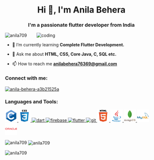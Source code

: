 <h1 align="center">Hi 👋, I'm Anila Behera</h1>
<h3 align="center">I'm a passionate flutter developer from India</h3>
<img align="right" width=400 alt="coding" src="https://www.google.com/url?sa=i&url=https%3A%2F%2Fgithub.com%2Fnetstermonir%2Fnetstermonir&psig=AOvVaw1rrN2jOKIklW6aSiCdsbq-&ust=1695107858772000&source=images&cd=vfe&ved=0CBAQjRxqFwoTCNDdt4fPs4EDFQAAAAAdAAAAABAu">

<p align="left"> <img src="https://komarev.com/ghpvc/?username=anila709&label=Profile%20views&color=0e75b6&style=flat" alt="anila709" /> </p>

- 🌱 I’m currently learning **Complete Flutter Development.**

- 💬 Ask me about **HTML, CSS, Core Java, C, SQL etc.**

- 📫 How to reach me **anilabehera76369@gmail.com**

<h3 align="left">Connect with me:</h3>
<p align="left">
<a href="https://linkedin.com/in/anila-behera-a3b21525a" target="blank"><img align="center" src="https://raw.githubusercontent.com/rahuldkjain/github-profile-readme-generator/master/src/images/icons/Social/linked-in-alt.svg" alt="anila-behera-a3b21525a" height="30" width="40" /></a>
</p>

<h3 align="left">Languages and Tools:</h3>
<p align="left"> <a href="https://www.cprogramming.com/" target="_blank" rel="noreferrer"> <img src="https://raw.githubusercontent.com/devicons/devicon/master/icons/c/c-original.svg" alt="c" width="40" height="40"/> </a> <a href="https://www.w3schools.com/css/" target="_blank" rel="noreferrer"> <img src="https://raw.githubusercontent.com/devicons/devicon/master/icons/css3/css3-original-wordmark.svg" alt="css3" width="40" height="40"/> </a> <a href="https://dart.dev" target="_blank" rel="noreferrer"> <img src="https://www.vectorlogo.zone/logos/dartlang/dartlang-icon.svg" alt="dart" width="40" height="40"/> </a> <a href="https://firebase.google.com/" target="_blank" rel="noreferrer"> <img src="https://www.vectorlogo.zone/logos/firebase/firebase-icon.svg" alt="firebase" width="40" height="40"/> </a> <a href="https://flutter.dev" target="_blank" rel="noreferrer"> <img src="https://www.vectorlogo.zone/logos/flutterio/flutterio-icon.svg" alt="flutter" width="40" height="40"/> </a> <a href="https://git-scm.com/" target="_blank" rel="noreferrer"> <img src="https://www.vectorlogo.zone/logos/git-scm/git-scm-icon.svg" alt="git" width="40" height="40"/> </a> <a href="https://www.w3.org/html/" target="_blank" rel="noreferrer"> <img src="https://raw.githubusercontent.com/devicons/devicon/master/icons/html5/html5-original-wordmark.svg" alt="html5" width="40" height="40"/> </a> <a href="https://www.java.com" target="_blank" rel="noreferrer"> <img src="https://raw.githubusercontent.com/devicons/devicon/master/icons/java/java-original.svg" alt="java" width="40" height="40"/> </a> <a href="https://www.mongodb.com/" target="_blank" rel="noreferrer"> <img src="https://raw.githubusercontent.com/devicons/devicon/master/icons/mongodb/mongodb-original-wordmark.svg" alt="mongodb" width="40" height="40"/> </a> <a href="https://www.mysql.com/" target="_blank" rel="noreferrer"> <img src="https://raw.githubusercontent.com/devicons/devicon/master/icons/mysql/mysql-original-wordmark.svg" alt="mysql" width="40" height="40"/> </a> <a href="https://www.oracle.com/" target="_blank" rel="noreferrer"> <img src="https://raw.githubusercontent.com/devicons/devicon/master/icons/oracle/oracle-original.svg" alt="oracle" width="40" height="40"/> </a> </p>

<p><img align="left" src="https://github-readme-stats.vercel.app/api/top-langs?username=anila709&show_icons=true&locale=en&layout=compact" alt="anila709" /></p>

<p>&nbsp;<img align="center" src="https://github-readme-stats.vercel.app/api?username=anila709&show_icons=true&locale=en" alt="anila709" /></p>

<p><img align="center" src="https://github-readme-streak-stats.herokuapp.com/?user=anila709&" alt="anila709" /></p>
